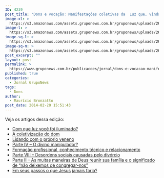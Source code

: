 ```yaml
---
ID: 4239
post_title: 'Dons e vocação: Manifestações coletivas da  Luz que, vinda ao mundo, ilumina a todos os homens'
image-xl: >
  https://s3.amazonaws.com/assets.gruponews.com.br/gruponews/uploads/2015/04/capa-gruponews-fevereiro-2014-1920x1080.jpg
image-l: >
  https://s3.amazonaws.com/assets.gruponews.com.br/gruponews/uploads/2015/04/capa-gruponews-fevereiro-2014-1280x720.jpg
image-sq-l: >
  https://s3.amazonaws.com/assets.gruponews.com.br/gruponews/uploads/2015/04/capa-gruponews-fevereiro-2014-1280x1280.jpg
image-sq-m: >
  https://s3.amazonaws.com/assets.gruponews.com.br/gruponews/uploads/2015/04/capa-gruponews-fevereiro-2014-720x720.jpg
post_excerpt: ""
layout: post
permalink: >
  https://www.gruponews.com.br/publicacoes/jornal/dons-e-vocacao-manifestacoes-coletivas-da-luz-que-vinda-ao-mundo-ilumina-todos-os-homens
published: true
categories:
  - Jornal GrupoNews
tags:
  - Dons
author:
  - Maurício Bronzatto
post_date: 2014-02-20 15:51:43
---
```

Veja os artigos dessa edição:
<ul>
	<li><a title="Com que luz você foi iluminado?" href="http://www.gruponews.com.br/2014/02/com-que-luz-voce-foi-iluminado.html">Com que luz você foi iluminado?</a></li>
	<li><a title="A coletivização do dom" href="http://www.gruponews.com.br/2014/02/coletivizacao-dom.html">A coletivização do dom</a></li>
	<li><a title="Lidando com o próprio veneno" href="http://www.gruponews.com.br/2014/02/lidando-com-o-proprio-veneno.html">Lidando com o próprio veneno</a></li>
	<li><a title="O divino manipulador?" href="http://www.gruponews.com.br/2014/02/o-divino-manipulador.html">Parte IV – O divino manipulador?</a></li>
	<li><a title="Formação profissional, conhecimento técnico e relacionamento" href="http://www.gruponews.com.br/2014/02/formacao-profissional-conhecimento-tecnico-e-relacionamento.html">Formação profissional, conhecimento técnico e relacionamento</a></li>
	<li><a title="Desordens sociais causadas pelo divórcio" href="http://www.gruponews.com.br/2014/02/desordens-sociais-causadas-pelo-divorcio.html">Parte VIII – Desordens sociais causadas pelo divórcio</a></li>
	<li><a title="Desordens sociais causadas pelo divórcio" href="http://www.gruponews.com.br/2014/02/desordens-sociais-causadas-pelo-divorcio.html">Parte II – As muitas maneiras de Deus reunir sua família e o significado de “não deixemos de congregar-nos”</a></li>
	<li><a title="Em seus passos o que Jesus jamais faria?" href="http://www.gruponews.com.br/2014/02/em-seus-passos-o-que-jesus-jamais-faria.html">Em seus passos o que Jesus jamais faria?</a></li>
</ul>